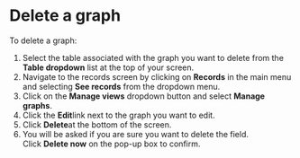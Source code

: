 

# Delete a graph

To delete a graph:

1. Select the table associated with the graph you want to delete from the **Table dropdown** list at the top of your screen.
2. Navigate to the records screen by clicking on **Records** in the main menu and selecting **See records** from the dropdown menu.&nbsp;
3. Click on the **Manage views** dropdown button and select&nbsp;**Manage graphs**.
4. Click the **Edit**link next to the graph you want to edit.&nbsp;
5. Click **Delete**at the bottom of the screen.&nbsp;
6. You will be asked if you are sure you want to delete the field. Click&nbsp;**Delete now**&nbsp;on the pop-up box to confirm.